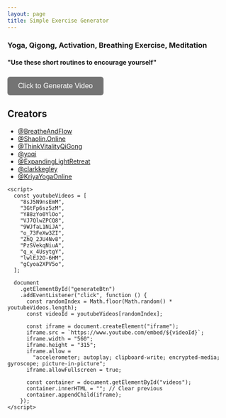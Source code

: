 ```yaml
---
layout: page
title: Simple Exercise Generator
---
```


<html lang="en">
  <head>
    <meta charset="UTF-8" />
    <meta name="viewport" content="width=device-width, initial-scale=1.0" />
    <title>One Video Generator</title>
  </head>
  <body>
    <h3>Yoga, Qigong, Activation, Breathing Exercise, Meditation</h3>
    <h4>"Use these short routines to encourage yourself"</h4>
    <div align="left" style="margin: 24px 0;">
        <button id="generateBtn" style="padding: 12px 24px; background-color:rgb(116, 116, 116); color: white; border: none; border-radius: 6px; font-size: 16px; cursor: pointer; transition: background 0.2s;">
            Click to Generate Video
        </button>
    </div>
    <div id="videos"></div>
    <h2>Creators</h2>
    <ul>
      <li>
        <a href="https://www.youtube.com/@BreatheAndFlow" target="_blank"
          >@BreatheAndFlow</a
        >
      </li>
      <li>
        <a href="https://www.youtube.com/@shaolin.online" target="_blank"
          >@Shaolin.Online</a
        >
      </li>
      <li>
        <a href="https://www.youtube.com/@ThinkVitalityQiGong" target="_blank"
          >@ThinkVitalityQiGong</a
        >
      </li>
      <li>
        <a href="https://www.youtube.com/@yoqi" target="_blank">@yoqi</a>
      </li>
      <li>
        <a href="https://www.youtube.com/@expandinglightretreat" target="_blank"
          >@ExpandingLightRetreat</a
        >
      </li>
      <li>
        <a href="https://www.youtube.com/@clarkkegley" target="_blank"
          >@clarkkegley</a
        >
      </li>
      <li>
        <a href="https://www.youtube.com/@KriyaYogaOnline">@KriyaYogaOnline</a>
      </li>
    </ul>

    <script>
      const youtubeVideos = [
        "8sJ5N9nsEmM",
        "3GtFp6sz5zM",
        "Y88zYo0YlOo",
        "VJ7QlwZPCQ8",
        "9WJfaL1NiJA",
        "o_73FeXw3ZI",
        "ZhQ_2JU4Nv8",
        "PzSVekqNiuA",
        "q_x_4UsytgY",
        "lwlEJ2O-6HM",
        "gCyoa2XPV5o",
      ];

      document
        .getElementById("generateBtn")
        .addEventListener("click", function () {
          const randomIndex = Math.floor(Math.random() * youtubeVideos.length);
          const videoId = youtubeVideos[randomIndex];

          const iframe = document.createElement("iframe");
          iframe.src = `https://www.youtube.com/embed/${videoId}`;
          iframe.width = "560";
          iframe.height = "315";
          iframe.allow =
            "accelerometer; autoplay; clipboard-write; encrypted-media; gyroscope; picture-in-picture";
          iframe.allowFullscreen = true;

          const container = document.getElementById("videos");
          container.innerHTML = ""; // Clear previous
          container.appendChild(iframe);
        });
    </script>

  </body>
</html>
